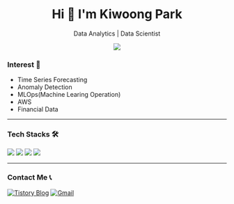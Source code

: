 <h1 align="center">Hi 👋 I'm Kiwoong Park</h1>
<p align="center">Data Analytics | Data Scientist

<p align="center">
  <a href="https://magic-lotus-bd5.notion.site/184d34b67d2880baae47eb7bc5d90c42?pvs=4">
    <img src="https://img.shields.io/badge/이력서(Resume)-000000?style=for-the-badge&logo=notion&logoColor=white"/>
  </a>
</p>

### Interest 🧐
- Time Series Forecasting
- Anomaly Detection
- MLOps(Machine Learing Operation)
- AWS
- Financial Data
---
###  Tech Stacks 🛠️
<p align="left">
  <img src="https://img.shields.io/badge/Python-3776AB?style=for-the-badge&logo=python&logoColor=white"/>
  <img src="https://img.shields.io/badge/PyTorch-EE4C2C?style=for-the-badge&logo=pytorch&logoColor=white"/>
  <img src="https://img.shields.io/badge/TensorFlow-FF6F00?style=for-the-badge&logo=tensorflow&logoColor=white"/>
  <img src="https://img.shields.io/badge/MySQL-4479A1?style=for-the-badge&logo=mysql&logoColor=white"/>
</p>

---
###  Contact Me 📞
<div align="left">

[![Tistory Blog](https://img.shields.io/badge/Tistory-000000?style=flat-square&logo=tistory&logoColor=white)](https://fintechdata.tistory.com/)
[![Gmail](https://img.shields.io/badge/Gmail-D14836?style=flat-square&logo=gmail&logoColor=white)](mailto:kiwoong616@gmail.com)

</div>


